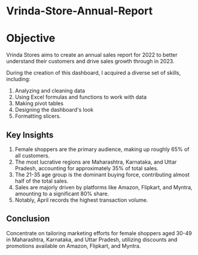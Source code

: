 # Vrinda-Store-Annual-Report
# Objective
Vrinda Stores aims to create an annual sales report for 2022 to better understand their customers and drive sales growth through in 2023.

During the creation of this dashboard, I acquired a diverse set of skills, including:
1. Analyzing and cleaning data
2. Using Excel formulas and functions to work with data
3. Making pivot tables
4. Designing the dashboard's look
5. Formatting slicers.

## Key Insights
1. Female shoppers are the primary audience, making up roughly 65% of all customers.
2. The most lucrative regions are Maharashtra, Karnataka, and Uttar Pradesh, accounting for approximately 35% of total sales.
3. The 21-35 age group is the dominant buying force, contributing almost half of the total sales.
4. Sales are majorly driven by platforms like Amazon, Flipkart, and Myntra, amounting to a significant 80% share.
5. Notably, April records the highest transaction volume.

## Conclusion
Concentrate on tailoring marketing efforts for female shoppers aged 30-49 in Maharashtra, Karnataka, and Uttar Pradesh, utilizing discounts and promotions available on Amazon, Flipkart, and Myntra.
